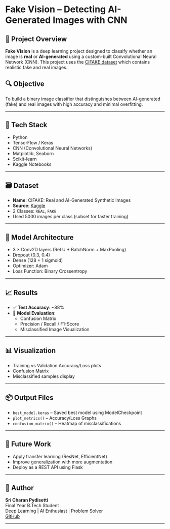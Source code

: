 # Fake Vision – Detecting AI-Generated Images with CNN

## 🧠 Project Overview

**Fake Vision** is a deep learning project designed to classify whether an image is **real** or **AI-generated** using a custom-built Convolutional Neural Network (CNN). This project uses the [CIFAKE dataset](https://www.kaggle.com/datasets/birdy654/cifake-real-and-ai-generated-synthetic-images) which contains realistic fake and real images.

## 🔍 Objective

To build a binary image classifier that distinguishes between AI-generated (fake) and real images with high accuracy and minimal overfitting.

---

## 🧰 Tech Stack

- Python
- TensorFlow / Keras
- CNN (Convolutional Neural Networks)
- Matplotlib, Seaborn
- Scikit-learn
- Kaggle Notebooks

---

## 🗃️ Dataset

- **Name**: CIFAKE: Real and AI-Generated Synthetic Images
- **Source**: [Kaggle](https://www.kaggle.com/datasets/birdy654/cifake-real-and-ai-generated-synthetic-images)
- 2 Classes: `REAL`, `FAKE`
- Used 5000 images per class (subset for faster training)

---

## 🧪 Model Architecture

- 3 × Conv2D layers (ReLU + BatchNorm + MaxPooling)
- Dropout (0.3, 0.4)
- Dense (128 + 1 sigmoid)
- Optimizer: Adam
- Loss Function: Binary Crossentropy

---

## 📈 Results

- ✅ **Test Accuracy**: ~88%
- 🧠 **Model Evaluation**:
  - Confusion Matrix
  - Precision / Recall / F1-Score
  - Misclassified Image Visualization

---

## 📊 Visualization

- Training vs Validation Accuracy/Loss plots
- Confusion Matrix
- Misclassified samples display

---

## 📦 Output Files

- `best_model.keras` – Saved best model using ModelCheckpoint
- `plot_metrics()` – Accuracy/Loss Graphs
- `confusion_matrix()` – Heatmap of misclassifications

---

## 🤖 Future Work

- Apply transfer learning (ResNet, EfficientNet)
- Improve generalization with more augmentation
- Deploy as a REST API using Flask

---

## 👤 Author

**Sri Charan Pydisetti**  
Final Year B.Tech Student  
Deep Learning | AI Enthusiast | Problem Solver  
[GitHub](https://github.com/Sricharan9761)

---
